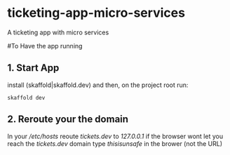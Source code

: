# ticketing-app-micro-services

A ticketing app with micro services

#To Have the app running

## 1. Start App

install (skaffold|skaffold.dev) and then, on the project root run:

```
skaffold dev
```

## 2. Reroute your the domain

In your _/etc/hosts_ reoute _tickets.dev_ to _127.0.0.1_ if the browser wont let you reach the _tickets.dev_ domain type _thisisunsafe_ in the brower (not the URL)
